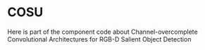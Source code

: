 # COSU
Here is part of the component code about Channel-overcomplete Convolutional Architectures for RGB-D Salient Object Detection
